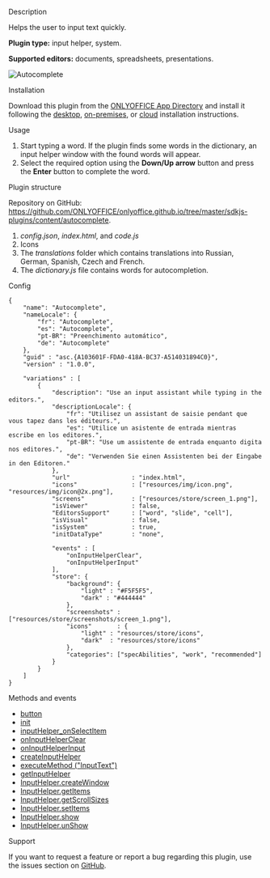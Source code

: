 Description

Helps the user to input text quickly.

**Plugin type:** input helper, system.

**Supported editors:** documents, spreadsheets, presentations.

![Autocomplete](/assets/images/plugins/gifs/autocomplete.gif)

Installation

Download this plugin from the [ONLYOFFICE App Directory](https://www.onlyoffice.com/en/app-directory/autocomplete) and install it following the [desktop](/plugin/installation/desktop), [on-premises](/plugin/installation/onpremises), or [cloud](/plugin/installation/cloud) installation instructions.

Usage

1. Start typing a word. If the plugin finds some words in the dictionary, an input helper window with the found words will appear.
2. Select the required option using the **Down/Up arrow** button and press the **Enter** button to complete the word.

Plugin structure

Repository on GitHub: <https://github.com/ONLYOFFICE/onlyoffice.github.io/tree/master/sdkjs-plugins/content/autocomplete>.

1. *config.json*, *index.html*, and *code.js*
2. Icons
3. The *translations* folder which contains translations into Russian, German, Spanish, Czech and French.
4. The *dictionary.js* file contains words for autocompletion.

Config

```
{
    "name": "Autocomplete",
    "nameLocale": {
        "fr": "Autocomplete",
        "es": "Autocomplete",
        "pt-BR": "Preenchimento automático",
        "de": "Autocomplete"
    },
    "guid" : "asc.{A103601F-FDA0-418A-BC37-A514031894C0}",
    "version" : "1.0.0",

    "variations" : [
        {
            "description": "Use an input assistant while typing in the editors.",
            "descriptionLocale": {
                "fr": "Utilisez un assistant de saisie pendant que vous tapez dans les éditeurs.",
                "es": "Utilice un asistente de entrada mientras escribe en los editores.",
                "pt-BR": "Use um assistente de entrada enquanto digita nos editores.",
                "de": "Verwenden Sie einen Assistenten bei der Eingabe in den Editoren."
            },
            "url"                 : "index.html",
            "icons"               : ["resources/img/icon.png", "resources/img/icon@2x.png"],
            "screens"             : ["resources/store/screen_1.png"],
            "isViewer"            : false,
            "EditorsSupport"      : ["word", "slide", "cell"],
            "isVisual"            : false,
            "isSystem"            : true,
            "initDataType"        : "none",
            
            "events" : [
                "onInputHelperClear",
                "onInputHelperInput"
            ],
            "store": {
                "background": {
                    "light" : "#F5F5F5",
                    "dark" : "#444444"
                },
                "screenshots" : ["resources/store/screenshots/screen_1.png"],
                "icons"       : {
                    "light" : "resources/store/icons",
                    "dark"  : "resources/store/icons"
                },
                "categories": ["specAbilities", "work", "recommended"]
            }
        }
    ]
}
```

Methods and events

* [button](/plugin/events/button)
* [init](/plugin/events/init)
* [inputHelper\_onSelectItem](/plugin/events/inputhelper_onselectitem)
* [onInputHelperClear](/plugin/events/oninputhelperclear)
* [onInputHelperInput](/plugin/events/oninputhelperinput)
* [createInputHelper](/plugin/createinputhelper)
* [executeMethod ("InputText")](/plugin/executemethod/common/inputtext)
* [getInputHelper](/plugin/getinputhelper)
* [InputHelper.createWindow](/plugin/inputhelper/createwindow)
* [InputHelper.getItems](/plugin/inputhelper/getitems)
* [InputHelper.getScrollSizes](/plugin/inputhelper/getscrollsizes)
* [InputHelper.setItems](/plugin/inputhelper/setitems)
* [InputHelper.show](/plugin/inputhelper/show)
* [InputHelper.unShow](/plugin/inputhelper/unshow)

Support

If you want to request a feature or report a bug regarding this plugin, use the issues section on [GitHub](https://github.com/ONLYOFFICE/onlyoffice.github.io/issues).
